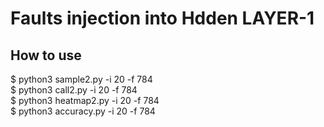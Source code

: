 # Faults injection into Hdden LAYER-1
## How to use 
 $ python3 sample2.py -i 20 -f 784  
 $ python3 call2.py -i 20 -f 784  
 $ python3 heatmap2.py -i 20 -f 784  
 $ python3 accuracy.py -i 20 -f 784  
 
